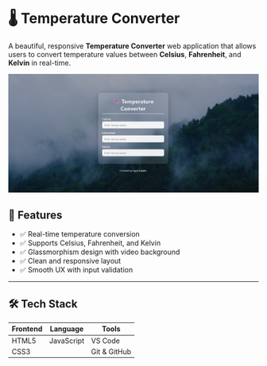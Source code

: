 # 🌡️ Temperature Converter

A beautiful, responsive **Temperature Converter** web application that allows users to convert temperature values between **Celsius**, **Fahrenheit**, and **Kelvin** in real-time.

![Screenshot](Images/screenshot.png)

## 📌 Features

- ✅ Real-time temperature conversion
- ✅ Supports Celsius, Fahrenheit, and Kelvin
- ✅ Glassmorphism design with video background
- ✅ Clean and responsive layout
- ✅ Smooth UX with input validation

---

## 🛠️ Tech Stack

| Frontend | Language   | Tools        |
|----------|------------|--------------|
| HTML5    | JavaScript | VS Code      |
| CSS3     |            | Git & GitHub |
